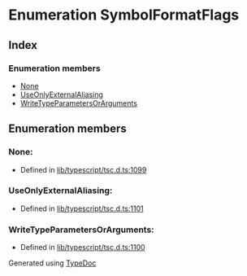 # Enumeration SymbolFormatFlags


## Index

### Enumeration members
* [None](ts.symbolformatflags.md#none)
* [UseOnlyExternalAliasing](ts.symbolformatflags.md#useonlyexternalaliasing)
* [WriteTypeParametersOrArguments](ts.symbolformatflags.md#writetypeparametersorarguments)

## Enumeration members

### None: 

* Defined in [lib/typescript/tsc.d.ts:1099](https://github.com/kimamula/typedoc/blob/HEAD/src/lib/typescript/tsc.d.ts#L1099)


### UseOnlyExternalAliasing: 

* Defined in [lib/typescript/tsc.d.ts:1101](https://github.com/kimamula/typedoc/blob/HEAD/src/lib/typescript/tsc.d.ts#L1101)


### WriteTypeParametersOrArguments: 

* Defined in [lib/typescript/tsc.d.ts:1100](https://github.com/kimamula/typedoc/blob/HEAD/src/lib/typescript/tsc.d.ts#L1100)



Generated using [TypeDoc](http://typedoc.io)
